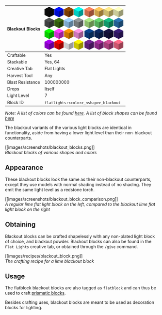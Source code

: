 | Blackout Blocks  | <img src="images/misc/flat_block_vanilla.png" width="128" alt=""/> <img src="images/misc/flat_block_hues.png" width="128" alt=""/> |
|------------------|------------------------------------------------------------------------------------------------------------------------------------|
| Craftable        | Yes                                                                                                                                |
| Stackable        | Yes, 64                                                                                                                            |
| Creative Tab     | Flat Lights                                                                                                                        |
| Harvest Tool     | Any                                                                                                                                |
| Blast Resistance | 100000000                                                                                                                          |
| Drops            | Itself                                                                                                                             |
| Light Level      | 7                                                                                                                                  |
| Block ID         | `flatlights:<color>_<shape>_blackout`                                                                                              |

_Note: A list of colors can be found [here](Colors). A list of block shapes can be found [here](Block-Shapes)_

The blackout variants of the various light blocks are identical in functionality, aside from having a lower light level than their non-blackout counterparts.

[[images/screenshots/blackout_blocks.png]]  
_Blackout blocks of various shapes and colors_

## Appearance
These blackout blocks look the same as their non-blackout counterparts, except they use models with normal shading instead of no shading. They emit the same light level as a redstone torch.

[[images/screenshots/blackout_block_comparison.png]]    
_A regular lime flat light block on the left, compared to the blackout lime flat light block on the right_

## Obtaining
Blackout blocks can be crafted shapelessly with any non-plated light block of choice, and blackout powder. Blackout blocks can also be found in the `Flat Lights` creative tab, or obtained through the `/give` command.

[[images/recipes/blackout_block.png]]  
*The crafting recipe for a lime blackout block*

## Usage
The flatblock blackout blocks are also tagged as `flatblock` and can thus be used to craft [prismatic blocks](Prismatic-Block).

Besides crafting uses, blackout blocks are meant to be used as decoration blocks for lighting.